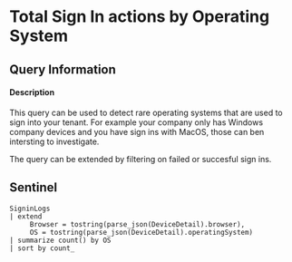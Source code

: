 # Total Sign In actions by Operating System

## Query Information

#### Description
This query can be used to detect rare operating systems that are used to sign into your tenant. For example your company only has Windows company devices and you have sign ins with MacOS, those can ben intersting to investigate.

The query can be extended by filtering on failed or succesful sign ins.

## Sentinel
```
SigninLogs
| extend
     Browser = tostring(parse_json(DeviceDetail).browser),
     OS = tostring(parse_json(DeviceDetail).operatingSystem)
| summarize count() by OS
| sort by count_
```
